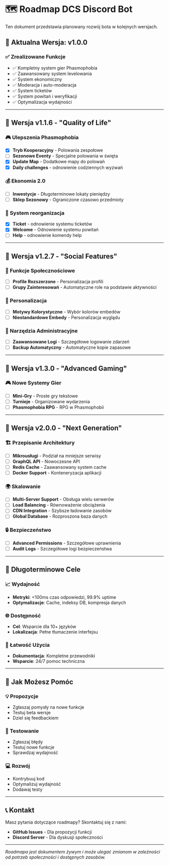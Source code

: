 # 🗺️ Roadmap DCS Discord Bot

Ten dokument przedstawia planowany rozwój bota w kolejnych wersjach.

## 🎯 Aktualna Wersja: v1.0.0

### ✅ Zrealizowane Funkcje

- ✅ Kompletny system gier Phasmophobia
- ✅ Zaawansowany system levelowania
- ✅ System ekonomiczny
- ✅ Moderacja i auto-moderacja
- ✅ System ticketów
- ✅ System powitań i weryfikacji
- ✅ Optymalizacja wydajności

---

## 🚀 Wersja v1.1.6 - "Quality of Life"

### 🎮 Ulepszenia Phasmophobia

- [x] **Tryb Kooperacyjny** - Polowania zespołowe
- [ ] **Sezonowe Eventy** - Specjalne polowania w święta
- [x] **Update Map** - Dodatkowe mapy do polowań
- [x] **Daily challenges** - odnowienie codziennych wyzwań

### 💰 Ekonomia 2.0

- [ ] **Inwestycje** - Długoterminowe lokaty pieniędzy
- [ ] **Sklep Sezonowy** - Ograniczone czasowo przedmioty

### 🛜 System reorganizacja

- [x] **Ticket** - odnowienie systemu ticketów
- [x] **Welcome** - Odnowienie systemu powitań
- [ ] **Help** - odnowienie komendy help
---

## 🌟 Wersja v1.2.7 - "Social Features"

### 👥 Funkcje Społecznościowe

- [ ] **Profile Rozszerzone** - Personalizacja profili
- [ ] **Grupy Zainteresowań** - Automatyczne role na podstawie aktywności

### 🎨 Personalizacja

- [ ] **Motywy Kolorystyczne** - Wybór kolorów embedów
- [ ] **Niestandardowe Embedy** - Personalizacja wyglądu

### 🔧 Narzędzia Administracyjne

- [ ] **Zaawansowane Logi** - Szczegółowe logowanie zdarzeń
- [ ] **Backup Automatyczny** - Automatyczne kopie zapasowe

---

## 🚀 Wersja v1.3.0 - "Advanced Gaming"

### 🎮 Nowe Systemy Gier

- [ ] **Mini-Gry** - Proste gry tekstowe
- [ ] **Turnieje** - Organizowane wydarzenia
- [ ] **Phasmophobia RPG** - RPG w Phasmophobii

---

## 🔮 Wersja v2.0.0 - "Next Generation"

### 🏗️ Przepisanie Architektury

- [ ] **Mikrousługi** - Podział na mniejsze serwisy
- [ ] **GraphQL API** - Nowoczesne API
- [ ] **Redis Cache** - Zaawansowany system cache
- [ ] **Docker Support** - Konteneryzacja aplikacji

### 🌍 Skalowanie

- [ ] **Multi-Server Support** - Obsługa wielu serwerów
- [ ] **Load Balancing** - Równoważenie obciążenia
- [ ] **CDN Integration** - Szybsze ładowanie zasobów
- [ ] **Global Database** - Rozproszona baza danych

### 🔒 Bezpieczeństwo

- [ ] **Advanced Permissions** - Szczegółowe uprawnienia
- [ ] **Audit Logs** - Szczegółowe logi bezpieczeństwa

---

## 🎯 Długoterminowe Cele

### 📈 Wydajność

- **Metryki**: <100ms czas odpowiedzi, 99.9% uptime
- **Optymalizacje**: Cache, indeksy DB, kompresja danych

### 🌐 Dostępność

- **Cel**: Wsparcie dla 10+ języków
- **Lokalizacja**: Pełne tłumaczenie interfejsu

### 🔧 Łatwość Użycia

- **Dokumentacja**: Kompletne przewodniki
- **Wsparcie**: 24/7 pomoc techniczna

---

## 🤝 Jak Możesz Pomóc

### 💡 Propozycje

- Zgłaszaj pomysły na nowe funkcje
- Testuj beta wersje
- Dziel się feedbackiem

### 🐛 Testowanie

- Zgłaszaj błędy
- Testuj nowe funkcje
- Sprawdzaj wydajność

### 💻 Rozwój

- Kontrybuuj kod
- Optymalizuj wydajność
- Dodawaj testy

---

## 📞 Kontakt

Masz pytania dotyczące roadmapy? Skontaktuj się z nami:

- **GitHub Issues** - Dla propozycji funkcji
- **Discord Server** - Dla dyskusji społeczności

---

_Roadmapa jest dokumentem żywym i może ulegać zmianom w zależności od potrzeb społeczności i dostępnych zasobów._
